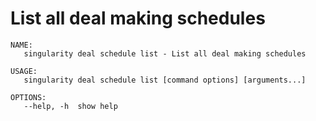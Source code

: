 # List all deal making schedules

```
NAME:
   singularity deal schedule list - List all deal making schedules

USAGE:
   singularity deal schedule list [command options] [arguments...]

OPTIONS:
   --help, -h  show help
```
